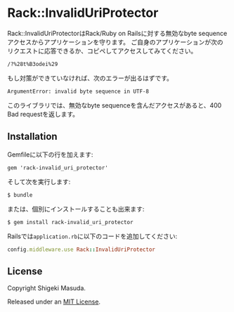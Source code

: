 # Rack::InvalidUriProtector

Rack::InvalidUriProtectorはRack/Ruby on Railsに対する無効なbyte sequenceアクセスからアプリケーションを守ります。
ご自身のアプリケーションが次のリクエストに応答できるか、コピペしてアクセスしてみてください。

`/?%28t%B3odei%29`

もし対策ができていなければ、次のエラーが出るはずです。

```
ArgumentError: invalid byte sequence in UTF-8
```

このライブラリでは、無効なbyte sequenceを含んだアクセスがあると、400 Bad requestを返します。

## Installation

Gemfileに以下の行を加えます:

    gem 'rack-invalid_uri_protector'

そして次を実行します:

    $ bundle

または、個別にインストールすることも出来ます:

    $ gem install rack-invalid_uri_protector

Railsでは`application.rb`に以下のコードを追加してください:

``` ruby
config.middleware.use Rack::InvalidUriProtector
```

## License

Copyright Shigeki Masuda.

Released under an [MIT License](http://opensource.org/licenses/MIT).